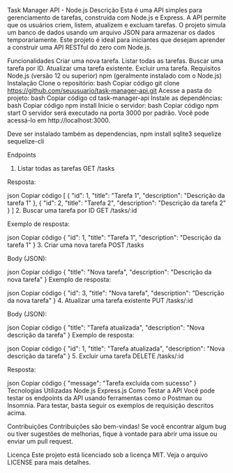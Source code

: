 Task Manager API - Node.js
Descrição
Esta é uma API simples para gerenciamento de tarefas, construída com Node.js e Express. A API permite que os usuários criem, listem, atualizem e excluam tarefas. O projeto simula um banco de dados usando um arquivo JSON para armazenar os dados temporariamente. Este projeto é ideal para iniciantes que desejam aprender a construir uma API RESTful do zero com Node.js.

Funcionalidades
Criar uma nova tarefa.
Listar todas as tarefas.
Buscar uma tarefa por ID.
Atualizar uma tarefa existente.
Excluir uma tarefa.
Requisitos
Node.js (versão 12 ou superior)
npm (geralmente instalado com o Node.js)
Instalação
Clone o repositório:
bash
Copiar código
git clone https://github.com/seuusuario/task-manager-api.git
Acesse a pasta do projeto:
bash
Copiar código
cd task-manager-api
Instale as dependências:
bash
Copiar código
npm install
Inicie o servidor:
bash
Copiar código
npm start
O servidor será executado na porta 3000 por padrão. Você pode acessá-lo em http://localhost:3000.

Deve ser instalado também as dependencias, npm install sqlite3 sequelize sequelize-cli

Endpoints
1. Listar todas as tarefas
GET /tasks

Resposta:

json
Copiar código
[
  {
    "id": 1,
    "title": "Tarefa 1",
    "description": "Descrição da tarefa 1"
  },
  {
    "id": 2,
    "title": "Tarefa 2",
    "description": "Descrição da tarefa 2"
  }
]
2. Buscar uma tarefa por ID
GET /tasks/:id

Exemplo de resposta:

json
Copiar código
{
  "id": 1,
  "title": "Tarefa 1",
  "description": "Descrição da tarefa 1"
}
3. Criar uma nova tarefa
POST /tasks

Body (JSON):

json
Copiar código
{
  "title": "Nova tarefa",
  "description": "Descrição da nova tarefa"
}
Exemplo de resposta:

json
Copiar código
{
  "id": 3,
  "title": "Nova tarefa",
  "description": "Descrição da nova tarefa"
}
4. Atualizar uma tarefa existente
PUT /tasks/:id

Body (JSON):

json
Copiar código
{
  "title": "Tarefa atualizada",
  "description": "Nova descrição da tarefa"
}
Exemplo de resposta:

json
Copiar código
{
  "id": 1,
  "title": "Tarefa atualizada",
  "description": "Nova descrição da tarefa"
}
5. Excluir uma tarefa
DELETE /tasks/:id

Resposta:

json
Copiar código
{
  "message": "Tarefa excluída com sucesso"
}
Tecnologias Utilizadas
Node.js
Express.js
Como Testar a API
Você pode testar os endpoints da API usando ferramentas como o Postman ou Insomnia. Para testar, basta seguir os exemplos de requisição descritos acima.

Contribuições
Contribuições são bem-vindas! Se você encontrar algum bug ou tiver sugestões de melhorias, fique à vontade para abrir uma issue ou enviar um pull request.

Licença
Este projeto está licenciado sob a licença MIT. Veja o arquivo LICENSE para mais detalhes.
